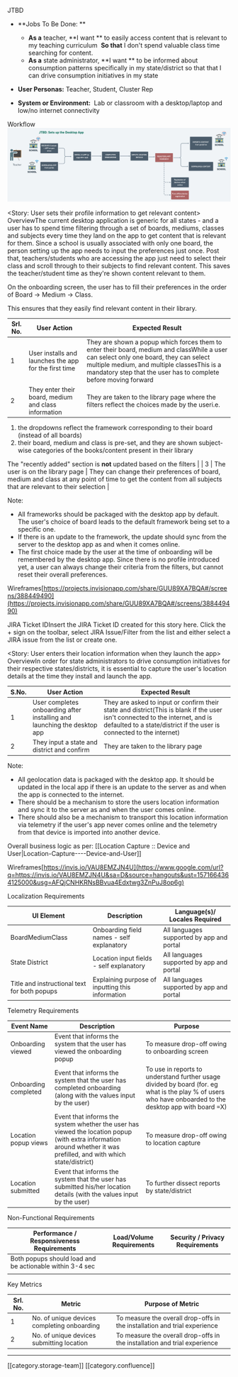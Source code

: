 

JTBD


*  **Jobs To Be Done: ** 
    *  **As a**  teacher, **I want ** to easily access content that is relevant to my teaching curriculum  **So that**  I don't spend valuable class time searching for content. 
    *  **As a**  state administrator,  **I want ** to be informed about consumption patterns specifically in my state/district so that that I can drive consumption initiatives in my state 

    
*  **User Personas:**  Teacher, Student, Cluster Rep
*  **System or Environment:**  Lab or classroom with a desktop/laptop and low/no internet connectivity 

Workflow![](images/storage/Desktop%20App%20User%20Flows%20(4).png)





<Story: User sets their profile information to get relevant content> OverviewThe current desktop application is generic for all states - and a user has to spend time filtering through a set of boards, mediums, classes and subjects every time they land on the app to get content that is relevant for them. Since a school is usually associated with only one board, the person setting up the app needs to input the preferences just once. Post that, teachers/students who are accessing the app just need to select their class and scroll through to their subjects to find relevant content. This saves the teacher/student time as they're shown content relevant to them. 

<Process Workflow>On the onboarding screen, the user has to fill their preferences in the order of Board → Medium → Class. 

This ensures that they easily find relevant content in their library. 

<Main Scenario>

| Srl. No. | User Action | Expected Result | 
|  --- |  --- |  --- | 
| 1 | User installs and launches the app for the first time  | They are shown a popup which forces them to enter their board, medium and classWhile a user can select only one board, they can select multiple medium, and multiple classesThis is a mandatory step that the user has to complete before moving forward | 
| 2 | They enter their board, medium and class information | They are taken to the library page where the filters reflect the choices made by the useri.e.
1. the dropdowns reflect the framework corresponding to their board (instead of all boards)
1. their board, medium and class is pre-set, and they are shown subject-wise categories of the books/content present in their library

The "recently added" section is  **not**  updated based on the filters | 
| 3 | The user is on the library page | They can change their preferences of board, medium and class at any point of time to get the content from all subjects that are relevant to their selection | 

Note:
* All frameworks should be packaged with the desktop app by default. The user's choice of board leads to the default framework being set to a specific one. 
* If there is an update to the framework, the update should sync from the server to the desktop app as and when it comes online. 
* The first choice made by the user at the time of onboarding will be remembered by the desktop app. Since there is no profile introduced yet, a user can always change their criteria from the filters, but cannot reset their overall preferences. 

Wireframes[https://projects.invisionapp.com/share/GUU89XA7BQA#/screens/388449490](https://projects.invisionapp.com/share/GUU89XA7BQA#/screens/388449490)

JIRA Ticket IDInsert the JIRA Ticket ID created for this story here. Click the + sign on the toolbar, select JIRA Issue/Filter from the list and either select a JIRA issue from the list or create one.   

<Story: User enters their location information when they launch the app> OverviewIn order for state administrators to drive consumption initiatives for their respective states/districts, it is essential to capture the user's location details at the time they install and launch the app. 



| S.No. | User Action | Expected Result | 
|  --- |  --- |  --- | 
| 1 | User completes onboarding after installing and launching the desktop app | They are asked to input or confirm their state and district(This is blank if the user isn't connected to the internet, and is defaulted to a state/district if the user is connected to the internet) | 
| 2 | They input a state and district and confirm | They are taken to the library page | 

Note:
* All geolocation data is packaged with the desktop app. It should be updated in the local app if there is an update to the server as and when the app is connected to the internet. 
* There should be a mechanism to store the users location information and sync it to the server as and when the user comes online. 
* There should also be a mechanism to transport this location information via telemetry if the user's app never comes online and the telemetry from that device is imported into another device. 

Overall business logic as per: [[Location Capture :: Device and User|Location-Capture----Device-and-User]]

Wireframes[https://invis.io/VAU8EMZJN4U](https://www.google.com/url?q=https://invis.io/VAU8EMZJN4U&sa=D&source=hangouts&ust=1571664364125000&usg=AFQjCNHKRNsBBvua4Edxtwg3ZnPuJ8op6g)

Localization Requirements

| UI Element | Description | Language(s)/ Locales Required | 
|  --- |  --- |  --- | 
| BoardMediumClass | Onboarding field names - self explanatory | All languages supported by app and portal | 
| State District | Location input fields - self explanatory | All languages supported by app and portal | 
| Title and instructional text for both popups | Explaining purpose of inputting this information | All languages supported by app and portal | 



Telemetry Requirements

| Event Name | Description | Purpose | 
|  --- |  --- |  --- | 
| Onboarding viewed | Event that informs the system that the user has viewed the onboarding popup | To measure drop-off owing to onboarding screen | 
| Onboarding completed | Event that informs the system that the user has completed onboarding (along with the values input by the user) | To use in reports to understand further usage divided by board (for. eg what is the play % of users who have onboarded to the desktop app with board =X) | 
| Location popup views | Event that informs the system whether the user has viewed the location popup (with extra information around whether it was prefilled, and with which state/district) | To measure drop-off owing to location capture | 
| Location submitted | Event that informs the system that the user has submitted his/her location details (with the values input by the user) | To further dissect reports by state/district  | 



Non-Functional Requirements



| Performance / Responsiveness Requirements | Load/Volume Requirements | Security / Privacy Requirements | 
|  --- |  --- |  --- | 
| Both popups should load and be actionable within 3-4 sec |  |  | 
|  |  |  | 



Key Metrics



| Srl. No. | Metric | Purpose of Metric | 
|  --- |  --- |  --- | 
| 1 | No. of unique devices completing onboarding | To measure the overall drop-offs in the installation and trial experience | 
| 2 | No. of unique devices submitting location | To measure the overall drop-offs in the installation and trial experience | 





*****

[[category.storage-team]] 
[[category.confluence]] 
